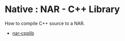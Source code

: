 # Native : NAR - C++ Library

How to compile C++ source to a NAR.

* [nar-cpplib](src/site/markdown/index.md) 
